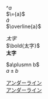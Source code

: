 $\^{a}$<br>
$\={a}$<br>
$\hat{a}$<br>
$\overline{a}$<br>

$太字$  
$\bold{太字}$  
$\boldsymbol{太字}$

$a\plusmn b$  
$a\pm b$

<u>アンダーライン</u>  
<ins>アンダーライン</ins>
